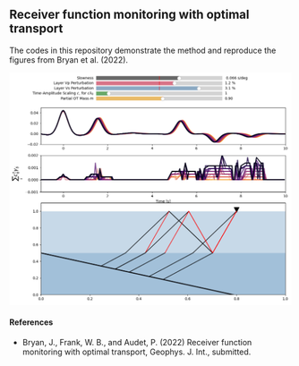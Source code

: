 ## Receiver function monitoring with optimal transport
The codes in this repository demonstrate the method and reproduce the figures from Bryan et al. (2022).

![](./interactive_demo.png)

#### References
- Bryan, J., Frank, W. B., and Audet, P. (2022) Receiver function monitoring with optimal transport, Geophys. J. Int., submitted.